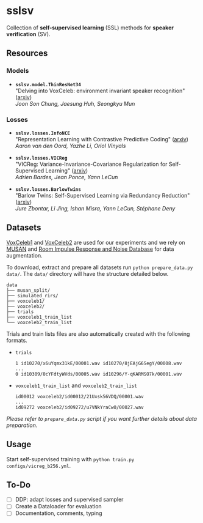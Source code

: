 # sslsv

Collection of **self-supervised learning** (SSL) methods for **speaker verification** (SV).

## Resources

### Models

- **`sslsv.model.ThinResNet34`**  
  "Delving into VoxCeleb: environment invariant speaker recognition" ([arxiv](https://arxiv.org/abs/1910.11238))  
  *Joon Son Chung, Jaesung Huh, Seongkyu Mun*

### Losses

- **`sslsv.losses.InfoNCE`**  
  "Representation Learning with Contrastive Predictive Coding" ([arxiv](https://arxiv.org/pdf/1807.03748.pdf))  
  *Aaron van den Oord, Yazhe Li, Oriol Vinyals*

- **`sslsv.losses.VICReg`**  
  "VICReg: Variance-Invariance-Covariance Regularization for Self-Supervised Learning" ([arxiv](https://arxiv.org/abs/2105.04906))  
  *Adrien Bardes, Jean Ponce, Yann LeCun*

- **`sslsv.losses.BarlowTwins`**  
  "Barlow Twins: Self-Supervised Learning via Redundancy Reduction" ([arxiv](https://arxiv.org/abs/2103.03230))  
  *Jure Zbontar, Li Jing, Ishan Misra, Yann LeCun, Stéphane Deny*

## Datasets

[VoxCeleb1](https://www.robots.ox.ac.uk/~vgg/data/voxceleb/vox1.html) and [VoxCeleb2](https://www.robots.ox.ac.uk/~vgg/data/voxceleb/vox2.html) are used for our experiments and we rely on [MUSAN](http://www.openslr.org/17/) and [Room Impulse Response and Noise Database](https://www.openslr.org/28/) for data augmentation.

To download, extract and prepare all datasets run `python prepare_data.py data/`.  The `data/` directory will have the structure detailed below.

```
data
├── musan_split/
├── simulated_rirs/
├── voxceleb1/
├── voxceleb2/
├── trials
├── voxceleb1_train_list
└── voxceleb2_train_list
```

Trials and train lists files are also automatically created with the following formats.

- `trials`
    ```
    1 id10270/x6uYqmx31kE/00001.wav id10270/8jEAjG6SegY/00008.wav
    ...
    0 id10309/0cYFdtyWVds/00005.wav id10296/Y-qKARMSO7k/00001.wav
    ```

- `voxceleb1_train_list` and `voxceleb2_train_list`
    ```
    id00012 voxceleb2/id00012/21Uxsk56VDQ/00001.wav
    ...
    id09272 voxceleb2/id09272/u7VNkYraCw0/00027.wav
    ```

*Please refer to `prepare_data.py` script if you want further details about data preparation.*

## Usage

Start self-supervised training with `python train.py configs/vicreg_b256.yml`.

## To-Do

- [ ] DDP: adapt losses and supervised sampler
- [ ] Create a Dataloader for evaluation
- [ ] Documentation, comments, typing